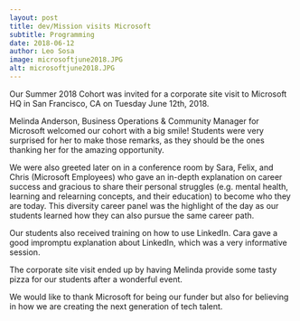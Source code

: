 ```yaml
---
layout: post
title: dev/Mission visits Microsoft
subtitle: Programming
date: 2018-06-12
author: Leo Sosa
image: microsoftjune2018.JPG
alt: microsoftjune2018.JPG
---
```

Our Summer 2018 Cohort was invited for a corporate site visit to Microsoft HQ in San Francisco, CA on Tuesday June 12th, 2018.

Melinda Anderson, Business Operations & Community Manager for Microsoft welcomed our cohort with a big smile! Students were very surprised for her to make those remarks, as they should be the ones thanking her for the amazing opportunity. 

We were also greeted later on in a conference room by Sara, Felix, and Chris (Microsoft Employees) who gave an in-depth explanation on career success and gracious to share their personal struggles (e.g. mental health, learning and relearning concepts, and their education) to become who they are today. This diversity career panel was the highlight of the day as our students learned how they can also pursue the same career path.

Our students also received training on how to use LinkedIn. Cara gave a good impromptu explanation about LinkedIn, which was a very informative session.

The corporate site visit ended up by having Melinda provide some tasty pizza for our students after a wonderful event.

We would like to thank Microsoft for being our funder but also for believing in how we are creating the next generation of tech talent.

